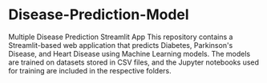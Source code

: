 # Disease-Prediction-Model
Multiple Disease Prediction Streamlit App  This repository contains a Streamlit-based web application that predicts Diabetes, Parkinson's Disease, and Heart Disease using Machine Learning models. The models are trained on datasets stored in CSV files, and the Jupyter notebooks used for training are included in the respective folders. 
